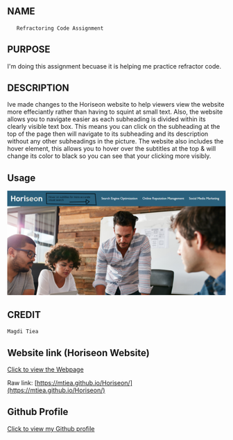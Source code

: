
## NAME

       Refractoring Code Assignment 


## PURPOSE
  
I'm doing this assignment becuase it is helping me practice refractor code.


## DESCRIPTION

Ive made changes to the Horiseon website to help viewers view the website more effeciantly rather than having to squint at small text. Also, the website allows you to navigate easier as each subheading is divided within its clearly visible text box. This means you can click on the subheading at the top of the page then will navigate to its subheading and its description without any other subheadings in the picture. The website also includes the hover element, this allows you to hover over the subtitles at the top & will change its color to black so you can see that your clicking more visibly. 

## Usage

![Hover](https://github.com/mtiea/Horiseon/blob/main/images/Hover%20sreenshot.png?raw=true "The image below is explaining how the hover element works")


## CREDIT 
    
    Magdi Tiea
    
    
## Website link (Horiseon Website)

[Click to view the Webpage](https://mtiea.github.io/Horiseon/)

Raw link: [https://mtiea.github.io/Horiseon/](https://mtiea.github.io/Horiseon/)

## Github Profile

[Click to view my Github profile](https://github.com/mtiea)

    
    
    
